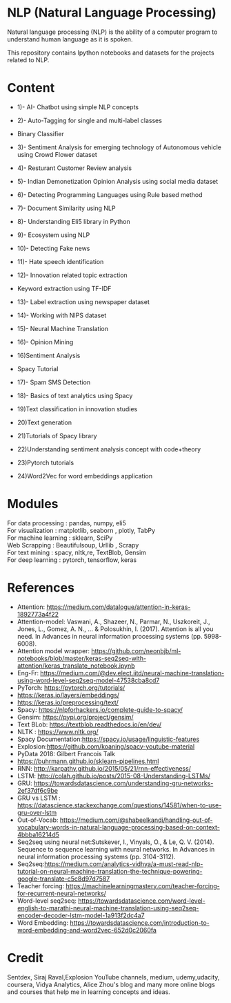 # NLP (Natural Language Processing)

Natural language processing (NLP) is the ability of a computer program to understand human language as it is spoken.<br>

This repository contains Ipython notebooks and datasets for the projects related to NLP.

# Content

- 1)- AI- Chatbot using simple NLP concepts

- 2)- Auto-Tagging for single and multi-label classes

- Binary Classifier

- 3)- Sentiment Analysis for emerging technology of Autonomous vehicle using Crowd Flower dataset

- 4)- Resturant Customer Review analysis

- 5)- Indian Demonetization Opinion Analysis using social media dataset

- 6)- Detecting Programming Languages using Rule based method

- 7)- Document Similarity using NLP

- 8)- Understanding Eli5 library in Python

- 9)- Ecosystem using NLP

- 10)- Detecting Fake news 

- 11)- Hate speech identification 

- 12)- Innovation related topic extraction

- Keyword extraction using TF-IDF

- 13)- Label extraction using newspaper dataset

- 14)- Working with NIPS dataset

- 15)- Neural Machine Translation

- 16)- Opinion Mining

- 16)Sentiment Analysis

- Spacy Tutorial

- 17)- Spam SMS Detection

- 18)- Basics of text analytics using Spacy

- 19)Text classification in innovation studies

- 20)Text generation

- 21)Tutorials of Spacy library

- 22)Understanding sentiment analysis concept with code+theory

- 23)Pytorch tutorials

- 24)Word2Vec for word embeddings application


# Modules

For data processing : pandas, numpy, eli5 <br>
For visualization : matplotlib, seaborn , plotly, TabPy <br>
For machine learning : sklearn, SciPy <br>
Web Scrapping : Beautifulsoup, Urllib , Scrapy <br>
For text mining : spacy, nltk,re, TextBlob, Gensim <br>
For deep learning : pytorch, tensorflow, keras <br>

# References

- Attention: https://medium.com/datalogue/attention-in-keras-1892773a4f22
- Attention-model: Vaswani, A., Shazeer, N., Parmar, N., Uszkoreit, J., Jones, L., Gomez, A. N., ... & Polosukhin, I. (2017). Attention is all you need. In Advances in neural information processing systems (pp. 5998-6008).
- Attention model wrapper: https://github.com/neonbjb/ml-notebooks/blob/master/keras-seq2seq-with-attention/keras_translate_notebook.ipynb
- Eng-Fr: https://medium.com/@dev.elect.iitd/neural-machine-translation-using-word-level-seq2seq-model-47538cba8cd7
- PyTorch: https://pytorch.org/tutorials/ <br>
- https://keras.io/layers/embeddings/
- https://keras.io/preprocessing/text/
- Spacy: https://nlpforhackers.io/complete-guide-to-spacy/
- Gensim: https://pypi.org/project/gensim/
- Text BLob: https://textblob.readthedocs.io/en/dev/
- NLTK : https://www.nltk.org/
- Spacy Documentation:https://spacy.io/usage/linguistic-features
- Explosion:https://github.com/koaning/spacy-youtube-material
- PyData 2018: Gilbert Francois Talk
- https://buhrmann.github.io/sklearn-pipelines.html
- RNN: http://karpathy.github.io/2015/05/21/rnn-effectiveness/
- LSTM: http://colah.github.io/posts/2015-08-Understanding-LSTMs/
- GRU: https://towardsdatascience.com/understanding-gru-networks-2ef37df6c9be
- GRU vs LSTM : https://datascience.stackexchange.com/questions/14581/when-to-use-gru-over-lstm
- Out-of-Vocab: https://medium.com/@shabeelkandi/handling-out-of-vocabulary-words-in-natural-language-processing-based-on-context-4bbba16214d5
- Seq2seq using neural net:Sutskever, I., Vinyals, O., & Le, Q. V. (2014). Sequence to sequence learning with neural networks. In Advances in neural information processing systems (pp. 3104-3112).
- Seq2seq:https://medium.com/analytics-vidhya/a-must-read-nlp-tutorial-on-neural-machine-translation-the-technique-powering-google-translate-c5c8d97d7587
- Teacher forcing: https://machinelearningmastery.com/teacher-forcing-for-recurrent-neural-networks/
- Word-level seq2seq: https://towardsdatascience.com/word-level-english-to-marathi-neural-machine-translation-using-seq2seq-encoder-decoder-lstm-model-1a913f2dc4a7
- Word Embedding: https://towardsdatascience.com/introduction-to-word-embedding-and-word2vec-652d0c2060fa




# Credit

Sentdex, Siraj Raval,Explosion YouTube channels, medium, udemy,udacity, coursera, Vidya Analytics, Alice Zhou's blog and many more online blogs and courses that help me in learning concepts and ideas.
